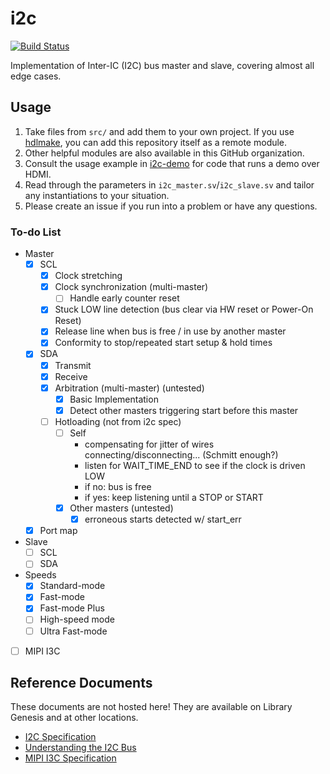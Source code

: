 # i2c

[![Build Status](https://travis-ci.org/hdl-util/i2c.svg?branch=master)](https://travis-ci.org/hdl-util/i2c)

Implementation of Inter-IC (I2C) bus master and slave, covering almost all edge cases.

## Usage


1. Take files from `src/` and add them to your own project. If you use [hdlmake](https://hdlmake.readthedocs.io/en/master/), you can add this repository itself as a remote module.
1. Other helpful modules are also available in this GitHub organization.
1. Consult the usage example in [i2c-demo](https://github.com/hdl-util/i2c-demo) for code that runs a demo over HDMI.
1. Read through the parameters in `i2c_master.sv`/`i2c_slave.sv` and tailor any instantiations to your situation.
1. Please create an issue if you run into a problem or have any questions.

### To-do List

- Master
    - [x] SCL
        - [x] Clock stretching
        - [x] Clock synchronization (multi-master)
            - [ ] Handle early counter reset
        - [x] Stuck LOW line detection (bus clear via HW reset or Power-On Reset)
        - [x] Release line when bus is free / in use by another master
        - [x] Conformity to stop/repeated start setup & hold times
    - [x] SDA
        - [x] Transmit
        - [x] Receive
        - [x] Arbitration (multi-master) (untested)
            - [x] Basic Implementation
            - [x] Detect other masters triggering start before this master
        - [ ] Hotloading (not from i2c spec)
            - [ ] Self
                - compensating for jitter of wires connecting/disconnecting... (Schmitt enough?)
                - listen for WAIT_TIME_END to see if the clock is driven LOW
                - if no: bus is free
                - if yes: keep listening until a STOP or START
            - [x] Other masters (untested)
                - [x] erroneous starts detected w/ start_err
    - [x] Port map
- Slave
    - [ ] SCL
    - [ ] SDA
- Speeds
    - [x] Standard-mode
    - [x] Fast-mode
    - [x] Fast-mode Plus
    - [ ] High-speed mode
    - [ ] Ultra Fast-mode
- [ ] MIPI I3C


## Reference Documents

These documents are not hosted here! They are available on Library Genesis and at other locations.

- [I2C Specification](https://www.nxp.com/docs/en/user-guide/UM10204.pdf)
- [Understanding the I2C Bus](http://www.ti.com/lit/an/slva704/slva704.pdf)
- [MIPI I3C Specification](https://b-ok.cc/book/3710131/fc48ef)
